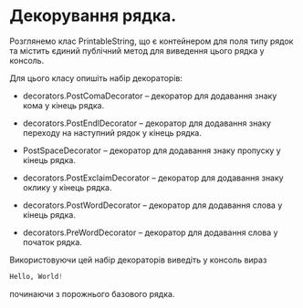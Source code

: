 # Декорування рядка.

Розглянемо клас PrintableString, що є контейнером для поля типу
рядок та містить єдиний публічний метод для виведення цього рядка
у консоль.

Для цього класу опишіть набір декораторів:

- decorators.PostComaDecorator – декоратор для додавання знаку кома у кінець рядка.

- decorators.PostEndlDecorator – декоратор для додавання знаку переходу на наступний рядок у кінець рядка.

- PostSpaceDecorator – декоратор для додавання знаку пропуску у кінець рядка.

- decorators.PostExclaimDecorator – декоратор для додавання знаку оклику у кінець рядка.

- decorators.PostWordDecorator – декоратор для додавання слова у кінець рядка.

- decorators.PreWordDecorator – декоратор для додавання слова у початок рядка.

Використовуючи цей набір декораторів виведіть у консоль вираз 
```python
Hello, World!
```

починаючи з порожнього базового рядка.
